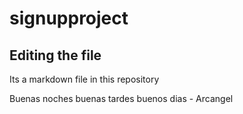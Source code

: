 # signupproject

## Editing the file

Its a markdown file in this repository

Buenas noches buenas tardes buenos dias - Arcangel
